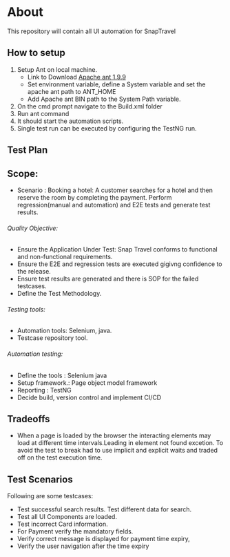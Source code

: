 # **About**

This repository will contain all UI automation for SnapTravel

## **How to setup**

1.	Setup Ant on local machine.
	- Link to Download [Apache ant 1.9.9](https://ant.apache.org/bindownload.cgi)
	- Set environment variable, define a System variable and set the apache ant path to ANT_HOME 
	- Add Apache ant BIN path to the System Path variable.
3.	On the cmd prompt navigate to the Build.xml folder
4. Run ant command
5. It should start the automation scripts.
6. Single test run can be executed by configuring the TestNG run. 

## **Test Plan**
##  Scope: 
- Scenario : Booking a hotel: A customer searches for a hotel and then reserve the room by completing the payment.
Perform regression(manual and automation) and E2E tests and generate test results. 

######  Quality Objective: 
- Ensure the Application Under Test: Snap Travel conforms to functional and non-functional requirements. 
- Ensure the E2E and regression tests are executed gigivng confidence to the release. 
- Ensure test results are generated and there is SOP for the failed testcases.
- Define the Test Methodology.

###### Testing tools: 
- Automation tools: Selenium, java.
- Testcase repository tool.

###### Automation testing: 
- Define the tools : Selenium java
- Setup framework.: Page object model framework 
- Reporting : TestNG
- Decide build, version control and implement CI/CD

## **Tradeoffs**
- When a page is loaded by the browser the interacting elements may load at different time intervals.Leading in element not found excetion. To avoid the test to break had to use implicit and explicit waits and traded off on the test execution time. 

## **Test Scenarios**
Following are some testcases: 
- Test successful search results. Test different data for search. 
- Test all UI Components are loaded.
- Test incorrect Card information.
- For Payment verify the mandatory fields.
- Verify correct message is displayed for payment time expiry,
- Verify the user navigation after the time expiry


